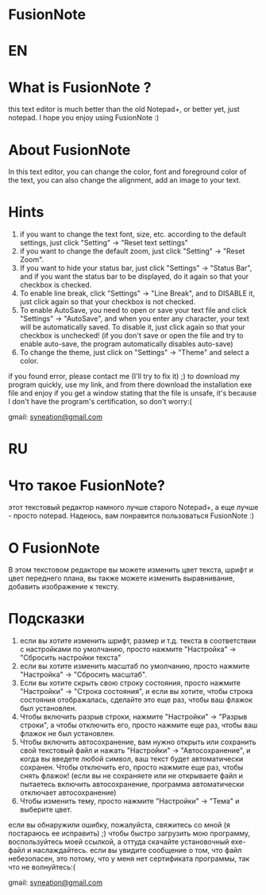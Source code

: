 # FusionNote
# EN
# What is FusionNote ?
this text editor is much better than the old Notepad+, or better yet, just notepad.
I hope you enjoy using FusionNote :)

# About FusionNote
In this text editor, you can change the color, font and foreground color of the text, you can also change the alignment, add an image to your text.

# Hints
1) if you want to change the text font, size, etc. according to the default settings, just click "Setting" -> "Reset text settings"
2) if you want to change the default zoom, just click "Setting" -> "Reset Zoom".
3) If you want to hide your status bar, just click "Settings" -> "Status Bar", and if you want the status bar to be displayed, do it again so that your checkbox is checked.
4) To enable line break, click "Settings" -> "Line Break", and to DISABLE it, just click again so that your checkbox is not checked.
5) To enable AutoSave, you need to open or save your text file and click "Settings" -> "AutoSave", and when you enter any character, your text will be automatically saved. To disable it, just click again so that your checkbox is unchecked! (if you don't save or open the file and try to enable auto-save, the program automatically disables auto-save)
6) To change the theme, just click on "Settings" -> "Theme" and select a color.

if you found error, please contact me (I'll try to fix it) ;)
to download my program quickly, use my link, and from there download the installation exe file and enjoy
if you get a window stating that the file is unsafe, it's because I don't have the program's certification, so don't worry:(

gmail: syneation@gmail.com

# RU
# Что такое FusionNote?
этот текстовый редактор намного лучше старого Notepad+, а еще лучше - просто notepad. 
Надеюсь, вам понравится пользоваться FusionNote :)

# О FusionNote
В этом текстовом редакторе вы можете изменить цвет текста, шрифт и цвет переднего плана, вы также можете изменить выравнивание, добавить изображение к тексту.

# Подсказки
1) если вы хотите изменить шрифт, размер и т.д. текста в соответствии с настройками по умолчанию, просто нажмите "Настройка" -> "Сбросить настройки текста"
2) если вы хотите изменить масштаб по умолчанию, просто нажмите "Настройка" -> "Сбросить масштаб".
3) Если вы хотите скрыть свою строку состояния, просто нажмите "Настройки" -> "Строка состояния", и если вы хотите, чтобы строка состояния отображалась, сделайте это еще раз, чтобы ваш флажок был установлен.
4) Чтобы включить разрыв строки, нажмите "Настройки" -> "Разрыв строки", а чтобы отключить его, просто нажмите еще раз, чтобы ваш флажок не был установлен.
5) Чтобы включить автосохранение, вам нужно открыть или сохранить свой текстовый файл и нажать "Настройки" -> "Автосохранение", и когда вы введете любой символ, ваш текст будет автоматически сохранен. Чтобы отключить его, просто нажмите еще раз, чтобы снять флажок! (если вы не сохраняете или не открываете файл и пытаетесь включить автосохранение, программа автоматически отключает автосохранение)
6) Чтобы изменить тему, просто нажмите "Настройки" -> "Тема" и выберите цвет.

если вы обнаружили ошибку, пожалуйста, свяжитесь со мной (я постараюсь ее исправить) ;)
чтобы быстро загрузить мою программу, воспользуйтесь моей ссылкой, а оттуда скачайте установочный exe-файл и наслаждайтесь.
если вы увидите сообщение о том, что файл небезопасен, это потому, что у меня нет сертификата программы, так что не волнуйтесь:(

gmail: syneation@gmail.com

